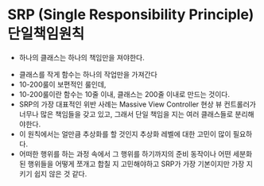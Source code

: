 # SRP (Single Responsibility Principle) 단일책임원칙

* 하나의 클래스는 하나의 책임만을 져야한다.

- 클래스를 작게 함수는 하나의 작업만을 가져간다
- 10-200룰이 보편적인 룰인데,
- 10-200룰이란 함수는 10줄 이내, 클래스는 200줄 이내로 만드는 것이다.
- SRP의 가장 대표적인 위반 사례는 Massive View Controller 현상 뷰 컨트롤러가 너무나 많은 책임들을 갖고 있고, 그래서 단일 책임을 지는 여러 클래스들로 분리해야한다.
- 이 원칙에서는 얼만큼 추상화를 할 것인지 추상화 레벨에 대한 고민이 많이 필요하다.
- 어떠한 행위를 하는 과정 속에서 그 행위를 하기까지의 준비 동작이나 어떤 세분화된 행위들을 어떻게 쪼개고 합칠 지 고민해야하고 SRP가 가장 기본이지만 가장 지키기 쉽지 않은 것 같다.
